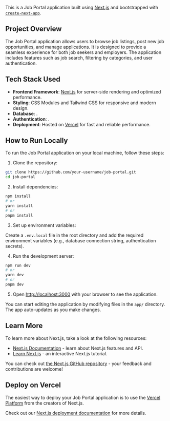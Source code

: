 This is a Job Portal application built using [Next.js](https://nextjs.org) and bootstrapped with [`create-next-app`](https://github.com/vercel/next.js/tree/canary/packages/create-next-app).

## Project Overview

The Job Portal application allows users to browse job listings, post new job opportunities, and manage applications. It is designed to provide a seamless experience for both job seekers and employers. The application includes features such as job search, filtering by categories, and user authentication.

## Tech Stack Used

- **Frontend Framework**: [Next.js](https://nextjs.org) for server-side rendering and optimized performance.
- **Styling**: CSS Modules and Tailwind CSS for responsive and modern design.
- **Database**: .
- **Authentication**: .
- **Deployment**: Hosted on [Vercel](https://vercel.com) for fast and reliable performance.

## How to Run Locally

To run the Job Portal application on your local machine, follow these steps:

1. Clone the repository:

```bash
git clone https://github.com/your-username/job-portal.git
cd job-portal
```

2. Install dependencies:

```bash
npm install
# or
yarn install
# or
pnpm install
```

3. Set up environment variables:

Create a `.env.local` file in the root directory and add the required environment variables (e.g., database connection string, authentication secrets).

4. Run the development server:

```bash
npm run dev
# or
yarn dev
# or
pnpm dev
```

5. Open [http://localhost:3000](http://localhost:3000) with your browser to see the application.

You can start editing the application by modifying files in the `app/` directory. The app auto-updates as you make changes.

## Learn More

To learn more about Next.js, take a look at the following resources:

- [Next.js Documentation](https://nextjs.org/docs) - learn about Next.js features and API.
- [Learn Next.js](https://nextjs.org/learn) - an interactive Next.js tutorial.

You can check out [the Next.js GitHub repository](https://github.com/vercel/next.js) - your feedback and contributions are welcome!

## Deploy on Vercel

The easiest way to deploy your Job Portal application is to use the [Vercel Platform](https://vercel.com/new?utm_medium=default-template&filter=next.js&utm_source=create-next-app&utm_campaign=create-next-app-readme) from the creators of Next.js.

Check out our [Next.js deployment documentation](https://nextjs.org/docs/app/building-your-application/deploying) for more details.
